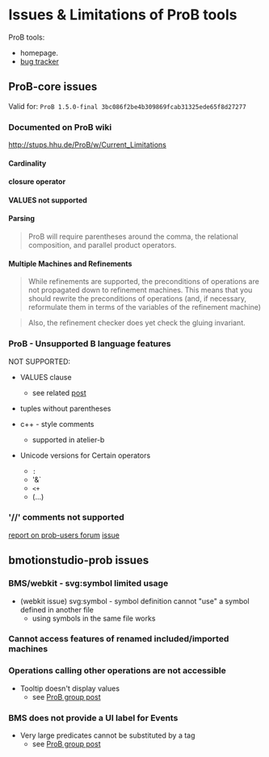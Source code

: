 

# Issues & Limitations of ProB tools

ProB tools: 
- homepage.
- [bug tracker](https://probjira.atlassian.net/secure/Dashboard.jspa)


## ProB-core issues

Valid for: `ProB 1.5.0-final 3bc086f2be4b309869fcab31325ede65f8d27277`


### Documented on ProB wiki
http://stups.hhu.de/ProB/w/Current_Limitations

#### Cardinality
#### closure operator
#### VALUES not supported
#### Parsing
>ProB will require parentheses around the comma, the relational composition, and parallel product operators.
#### Multiple Machines and Refinements

> While refinements are supported, the preconditions of operations are not propagated down to refinement machines. 
> This means that you should rewrite the preconditions of operations (and, if necessary, reformulate them in terms of the variables of the refinement machine)

>Also, the refinement checker does yet check the gluing invariant.

### ProB - Unsupported B language features


NOT SUPPORTED:
- VALUES clause
    - see related [post](https://groups.google.com/forum/#!topic/prob-users/ObdhVgF0dpY)
- tuples without parentheses
- c++ - style comments
    - supported in atelier-b    
 
- Unicode versions for Certain operators
    - `:`
    - '&`
    - `<+`
    - (...)

### '//' comments not supported

[report on prob-users forum](https://groups.google.com/forum/#!topic/prob-users/FLq1ftxJ34A)
[issue](https://probjira.atlassian.net/browse/PARSERLIB-37)



## bmotionstudio-prob issues


### BMS/webkit - svg:symbol limited usage
- (webkit issue) svg:symbol - symbol definition cannot "use" a symbol defined in another file
    - using symbols in the same file works

### Cannot access features of renamed included/imported machines




### Operations calling other operations are not accessible   
- Tooltip doesn't display values 
    -  see [ProB group post](https://groups.google.com/forum/?hl=en-GB#!topic/prob-users/aK23vH5kjUk)     
    
### BMS does not provide a UI label for Events

- Very large predicates cannot be substituted by a tag
    -  see [ProB group post](https://groups.google.com/forum/?hl=en-GB#!topic/prob-users/aK23vH5kjUk) 
    
